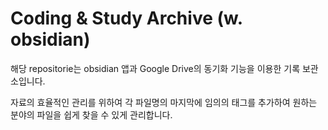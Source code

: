 # Coding & Study Archive (w. obsidian)

해당 repositorie는 obsidian 앱과 Google Drive의 동기화 기능을 이용한 기록 보관소입니다.

자료의 효율적인 관리를 위하여 각 파일명의 마지막에 임의의 태그를 추가하여 원하는 분야의 파일을 쉽게 찾을 수 있게 관리합니다.
